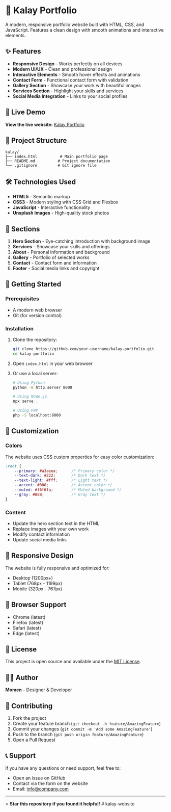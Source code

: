 # 🎨 Kalay Portfolio

A modern, responsive portfolio website built with HTML, CSS, and JavaScript. Features a clean design with smooth animations and interactive elements.

## ✨ Features

- **Responsive Design** - Works perfectly on all devices
- **Modern UI/UX** - Clean and professional design
- **Interactive Elements** - Smooth hover effects and animations
- **Contact Form** - Functional contact form with validation
- **Gallery Section** - Showcase your work with beautiful images
- **Services Section** - Highlight your skills and services
- **Social Media Integration** - Links to your social profiles

## 🚀 Live Demo

**View the live website:** [Kalay Portfolio](https://your-username.github.io/kalay-portfolio/)

## 📁 Project Structure

```
kalay/
├── index.html          # Main portfolio page
├── README.md          # Project documentation
└── .gitignore         # Git ignore file
```

## 🛠️ Technologies Used

- **HTML5** - Semantic markup
- **CSS3** - Modern styling with CSS Grid and Flexbox
- **JavaScript** - Interactive functionality
- **Unsplash Images** - High-quality stock photos

## 🎯 Sections

1. **Hero Section** - Eye-catching introduction with background image
2. **Services** - Showcase your skills and offerings
3. **About** - Personal information and background
4. **Gallery** - Portfolio of selected works
5. **Contact** - Contact form and information
6. **Footer** - Social media links and copyright

## 🚀 Getting Started

### Prerequisites

- A modern web browser
- Git (for version control)

### Installation

1. Clone the repository:
   ```bash
   git clone https://github.com/your-username/kalay-portfolio.git
   cd kalay-portfolio
   ```

2. Open `index.html` in your web browser

3. Or use a local server:
   ```bash
   # Using Python
   python -m http.server 8000
   
   # Using Node.js
   npx serve .
   
   # Using PHP
   php -S localhost:8000
   ```

## 🎨 Customization

### Colors
The website uses CSS custom properties for easy color customization:

```css
:root {
    --primary: #a3aeea;      /* Primary color */
    --text-dark: #222;       /* Dark text */
    --text-light: #fff;      /* Light text */
    --accent: #000;          /* Accent color */
    --muted: #f6f6fa;        /* Muted background */
    --gray: #888;            /* Gray text */
}
```

### Content
- Update the hero section text in the HTML
- Replace images with your own work
- Modify contact information
- Update social media links

## 📱 Responsive Design

The website is fully responsive and optimized for:
- Desktop (1200px+)
- Tablet (768px - 1199px)
- Mobile (320px - 767px)

## 🔧 Browser Support

- Chrome (latest)
- Firefox (latest)
- Safari (latest)
- Edge (latest)

## 📄 License

This project is open source and available under the [MIT License](LICENSE).

## 👨‍💻 Author

**Momen** - Designer & Developer

## 🤝 Contributing

1. Fork the project
2. Create your feature branch (`git checkout -b feature/AmazingFeature`)
3. Commit your changes (`git commit -m 'Add some AmazingFeature'`)
4. Push to the branch (`git push origin feature/AmazingFeature`)
5. Open a Pull Request

## 📞 Support

If you have any questions or need support, feel free to:
- Open an issue on GitHub
- Contact via the form on the website
- Email: info@company.com

---

⭐ **Star this repository if you found it helpful!** # kalay-website
